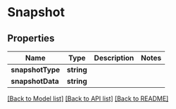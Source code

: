 # Snapshot

## Properties
Name | Type | Description | Notes
------------ | ------------- | ------------- | -------------
**snapshotType** | **string** |  | 
**snapshotData** | **string** |  | 

[[Back to Model list]](../README.md#documentation-for-models) [[Back to API list]](../README.md#documentation-for-api-endpoints) [[Back to README]](../README.md)


